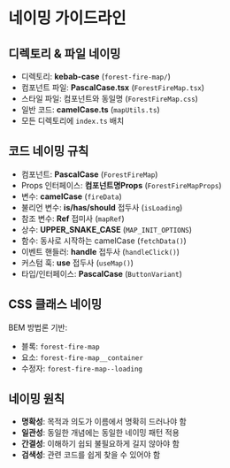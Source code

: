 # 네이밍 가이드라인

## 디렉토리 & 파일 네이밍
- 디렉토리: **kebab-case** (`forest-fire-map/`)
- 컴포넌트 파일: **PascalCase.tsx** (`ForestFireMap.tsx`)
- 스타일 파일: 컴포넌트와 동일명 (`ForestFireMap.css`)
- 일반 코드: **camelCase.ts** (`mapUtils.ts`)
- 모든 디렉토리에 `index.ts` 배치

## 코드 네이밍 규칙
- 컴포넌트: **PascalCase** (`ForestFireMap`)
- Props 인터페이스: **컴포넌트명Props** (`ForestFireMapProps`)
- 변수: **camelCase** (`fireData`)
- 불리언 변수: **is/has/should** 접두사 (`isLoading`)
- 참조 변수: **Ref** 접미사 (`mapRef`)
- 상수: **UPPER_SNAKE_CASE** (`MAP_INIT_OPTIONS`)
- 함수: 동사로 시작하는 camelCase (`fetchData()`)
- 이벤트 핸들러: **handle** 접두사 (`handleClick()`)
- 커스텀 훅: **use** 접두사 (`useMap()`)
- 타입/인터페이스: **PascalCase** (`ButtonVariant`)

## CSS 클래스 네이밍
BEM 방법론 기반:
- 블록: `forest-fire-map`
- 요소: `forest-fire-map__container`
- 수정자: `forest-fire-map--loading`

## 네이밍 원칙
- **명확성**: 목적과 의도가 이름에서 명확히 드러나야 함
- **일관성**: 동일한 개념에는 동일한 네이밍 패턴 적용
- **간결성**: 이해하기 쉽되 불필요하게 길지 않아야 함
- **검색성**: 관련 코드를 쉽게 찾을 수 있어야 함
